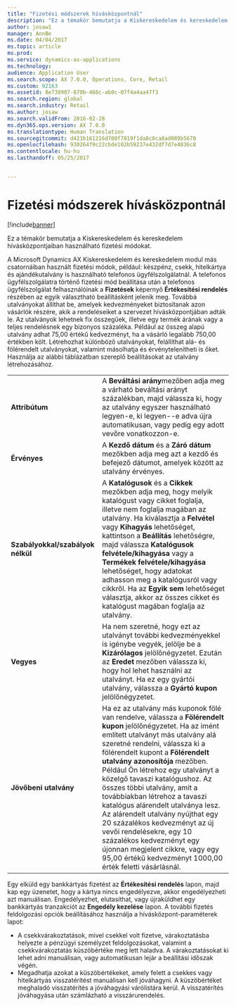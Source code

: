 ```yaml
---
title: "Fizetési módszerek hívásközpontnál"
description: "Ez a témakör bemutatja a Kiskereskedelem és kereskedelem hívásközpontjaiban használható fizetési módokat."
author: josaw1
manager: AnnBe
ms.date: 04/04/2017
ms.topic: article
ms.prod: 
ms.service: dynamics-ax-applications
ms.technology: 
audience: Application User
ms.search.scope: AX 7.0.0, Operations, Core, Retail
ms.custom: 92163
ms.assetid: 8e738907-870b-466c-ab0c-07f4a4aa47f3
ms.search.region: global
ms.search.industry: Retail
ms.author: josaw
ms.search.validFrom: 2016-02-28
ms.dyn365.ops.version: AX 7.0.0
ms.translationtype: Human Translation
ms.sourcegitcommit: d421b161216d700f7819f1da8c0ca8ad089b5670
ms.openlocfilehash: 930264f9c22cbde102b59237e432df7d7e4836c8
ms.contentlocale: hu-hu
ms.lasthandoff: 05/25/2017


---
```


# <a name="payment-methods-in-a-call-center"></a>Fizetési módszerek hívásközpontnál

[!include[banner](includes/banner.md)]


Ez a témakör bemutatja a Kiskereskedelem és kereskedelem hívásközpontjaiban használható fizetési módokat.

A Microsoft Dynamics AX Kiskereskedelem és kereskedelem modul más csatornáiban használt fizetési módok, például: készpénz, csekk, hitelkártya és ajándékutalvány is használható telefonos ügyfélszolgálatnál. A telefonos ügyfélszolgálatra történő fizetési mód beállítása után a telefonos ügyfélszolgálat felhasználóinak a **Fizetések** képernyő **Értékesítési rendelés** részében az egyik választható beállításként jelenik meg. Továbbá utalványokat állíthat be, amelyek kedvezményeket biztosítanak azon vásárlók részére, akik a rendeléseiket a szervezet hívásközpontjában adták le. Az utalványok lehetnek fix összegűek, illetve egy termék árának vagy a teljes rendelésnek egy bizonyos százaléka. Például az összeg alapú utalvány adhat 75,00 értékű kedvezményt, ha a vásárló legalább 750,00 értékben költ. Létrehozhat különböző utalványokat, felállíthat alá- és fölérendelt utalványokat, valamint másolhatja és érvénytelenítheti is őket. Használja az alábbi táblázatban szereplő beállításokat az utalvány létrehozásához.

|                           |                                                                                                                                                                                                                                                                                                                                                                                                                                                                                                                                                                                                                             |
|---------------------------|-----------------------------------------------------------------------------------------------------------------------------------------------------------------------------------------------------------------------------------------------------------------------------------------------------------------------------------------------------------------------------------------------------------------------------------------------------------------------------------------------------------------------------------------------------------------------------------------------------------------------------|
| **Attribútum**             | A **Beváltási arány**mezőben adja meg a várható beváltási arányt százalékban, majd válassza ki, hogy az utalvány egyszer használható legyen-e, ki legyen--e adva újra automatikusan, vagy pedig egy adott vevőre vonatkozzon-e.                                                                                                                                                                                                                                                                                                                                                                                       |
| **Érvényes**                 | A **Kezdő dátum** és a **Záró dátum** mezőkben adja meg azt a kezdő és befejező dátumot, amelyek között az utalvány érvényes.                                                                                                                                                                                                                                                                                                                                                                                                                                                                                                                     |
| **Szabályokkal/szabályok nélkül** | A **Katalógusok** és a **Cikkek** mezőkben adja meg, hogy melyik katalógust vagy cikket foglalja, illetve nem foglalja magában az utalvány. Ha kiválasztja a **Felvétel** vagy **Kihagyás** lehetőséget, kattintson a **Beállítás** lehetőségre, majd válassza **Katalógusok felvétele/kihagyása** vagy a **Termékek felvétele/kihagyása** lehetőséget, hogy adatokat adhasson meg a katalógusról vagy cikkről. Ha az **Egyik sem** lehetőséget választja, akkor az összes cikket és katalógust magában foglalja az utalvány.                                                                                                                                                                                                                          |
| **Vegyes**         | Ha nem szeretné, hogy ezt az utalványt további kedvezményekkel is igénybe vegyék, jelölje be a **Kizárólagos** jelölőnégyzetet. Ezután az **Eredet** mezőben válassza ki, hogy hol lehet használni az utalványt. Ha ez egy gyártói utalvány, válassza a **Gyártó kupon** jelölőnégyzetet.                                                                                                                                                                                                                                                                                                                                                                |
| **Jövőbeni utalvány**         | Ha ez az utalvány más kuponok fölé van rendelve, válassza a **Fölérendelt kupon** jelölőnégyzetet. Ha az imént említett utalványt más utalvány alá szeretné rendelni, válassza ki a fölérendelt kupont a **Fölérendelt utalvány azonosítója** mezőben. Például Ön létrehoz egy utalványt a közelgő tavaszi katalógushoz. Az összes többi utalvány, amit a továbbiakban létrehoz a tavaszi katalógus alárendelt utalványa lesz. Az alárendelt utalvány nyújthat egy 20 százalékos kedvezményt az új vevői rendelésekre, egy 10 százalékos kedvezményt egy újonnan megjelent cikkre, vagy egy 95,00 értékű kedvezményt 1000,00 érték feletti vásárlásnál. |

Egy elküld egy bankkártyás fizetést az **Értékesítési rendelés** lapon, majd kap egy üzenetet, hogy a kártya nincs engedélyezve, akkor engedélyezheti azt manuálisan. Engedélyezhet, elutasíthat, vagy újraküldhet egy bankkártyás tranzakciót az **Engedély kezelése** lapon. A további fizetés feldolgozási opciók beállításához használja a hívásközpont-paraméterek lapot:

-   A csekkvárakoztatások, mivel csekkel volt fizetve, várakoztatásba helyezte a pénzügyi személyzet feldolgozásokat, valamint a csekkvárakoztatás küszöbértéke meg lett haladva. A várakoztatásokat ki lehet adni manuálisan, vagy automatikusan lejár a beállítási időszak végén.
-   Megadhatja azokat a küszöbértékeket, amely felett a csekkes vagy hitelkártyás visszatérítést manuálisan kell jóváhagyni. A küszöbértéket meghaladó visszatérítés a jóváhagyási várólistára kerül. A visszatérítés jóváhagyása után számlázható a visszárurendelés.





